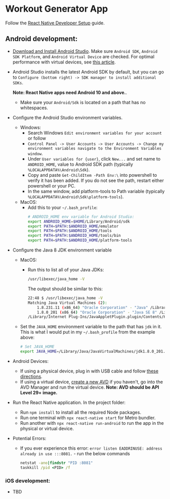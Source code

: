 # Workout Generator App

Follow the [React Native Developer Setup](https://reactnative.dev/docs/environment-setup) guide.

## Android development:
* [Download and Install Android Studio](https://developer.android.com/studio). Make sure `Android SDK`, `Android SDK Platform`, and `Android Virtual Device` are checked.
For optimal performance with virtual devices, see [this article](https://android-developers.googleblog.com/2018/07/android-emulator-amd-processor-hyper-v.html).

* Android Studio installs the latest Android SDK by default, but you can go to `Configure (bottom right) -> SDK manager to install additional SDKs`. 
  
  **Note: React Native apps need Android 10 and above.**.

  * Make sure your `Android/Sdk` is located on a path that has no whitespaces.

* Configure the Android Studio environment variables.
  * Windows:
    * Search Windows `Edit environment variables for your account` or follow 
    * `Control Panel -> User Accounts -> User Accounts -> Change my environment variables navigate to the Environment Variables window`.
    * Under `User variables for {user}`, click `New...` and set name to `ANDROID_HOME`, value to Android SDK path (typically `%LOCALAPPDATA%\Android\Sdk`).
    * Copy and paste `Get-ChildItem -Path Env:\` into powershell to verify it has been added. If you do not see the path, restart either powershell or your PC.
    * In the same window, add platform-tools to Path variable (typically `%LOCALAPPDATA%\Android\Sdk\platform-tools`).
  * MacOS:
    * Add this to your `~/.bash_profile`:
      ```bash
      # ANDROID_HOME env variable for Android Studio:
      export ANDROID_HOME=$HOME/Library/Android/sdk
      export PATH=$PATH:$ANDROID_HOME/emulator
      export PATH=$PATH:$ANDROID_HOME/tools
      export PATH=$PATH:$ANDROID_HOME/tools/bin
      export PATH=$PATH:$ANDROID_HOME/platform-tools
      ```

* Configure the Java 8 JDK environment variable
  * MacOS:
    * Run this to list all of your Java JDKs:
      ```bash
      /usr/libexec/java_home -V
      ```
      The output should be similar to this:
      ```bash
      22:48 $ /usr/libexec/java_home -V
      Matching Java Virtual Machines (2):
          1.8.231.11 (x86_64) "Oracle Corporation" - "Java" /Library/Internet Plug-Ins/JavaAppletPlugin.plugin/Contents/Home
          1.8.0_201 (x86_64) "Oracle Corporation" - "Java SE 8" /Library/Java/JavaVirtualMachines/jdk1.8.0_201.jdk/Contents/Home
      /Library/Internet Plug-Ins/JavaAppletPlugin.plugin/Contents/Home
      ```

  * Set the `JAVA_HOME` environment variable to the path that has `jdk` in it. This is what I would put in my `~/.bash_profile` from the example above:
    ```bash
    # Set JAVA_HOME
    export JAVA_HOME=/Library/Java/JavaVirtualMachines/jdk1.8.0_201.jdk/Contents/Home
    ```

* Android Devices:
  * If using a physical device, plug in with USB cable and follow [these directions](https://reactnative.dev/docs/running-on-device).
  * If using a virtual device, [create a new AVD](https://developer.android.com/studio/run/managing-avds) if you haven't, go into the AVD Manager and run the virtual device. **Note: AVD should be API Level 29+ image.**
* Run the React Native application. In the project folder:
  * Run `npm install` to install all the required Node packages.
  * Run one terminal with `npx react-native start` for Metro bundler.
  * Run another with `npx react-native run-android` to run the app in the physical or virtual device.
* Potential Errors:
  * If you ever experience this error: `error listen EADDRINUSE: address already in use :::8081.` - run the below commands
    ```cmd
    netstat -ano|findstr "PID :8081"
    taskkill /pid <PID> /f
    ```

### iOS development:
* TBD
